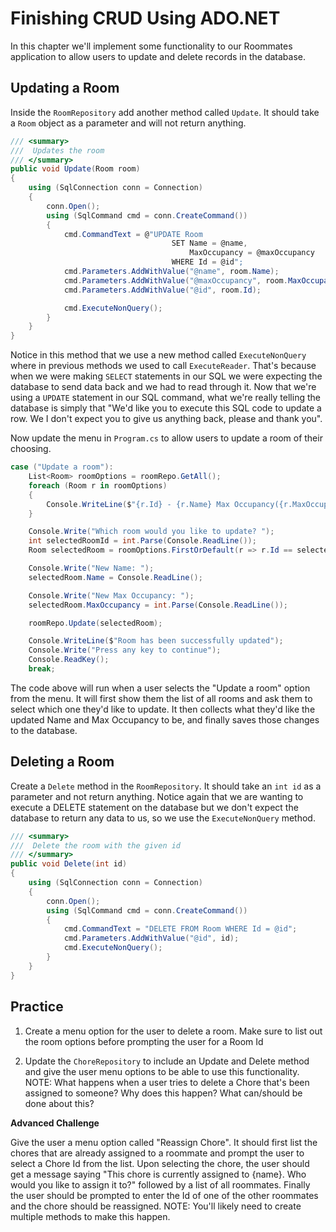 # Finishing CRUD Using ADO.NET

In this chapter we'll implement some functionality to our Roommates application to allow users to update and delete records in the database. 

## Updating a Room

Inside the `RoomRepository` add another method called `Update`. It should take a `Room` object as a parameter and will not return anything.

```csharp
/// <summary>
///  Updates the room
/// </summary>
public void Update(Room room)
{
    using (SqlConnection conn = Connection)
    {
        conn.Open();
        using (SqlCommand cmd = conn.CreateCommand())
        {
            cmd.CommandText = @"UPDATE Room
                                    SET Name = @name,
                                        MaxOccupancy = @maxOccupancy
                                    WHERE Id = @id";
            cmd.Parameters.AddWithValue("@name", room.Name);
            cmd.Parameters.AddWithValue("@maxOccupancy", room.MaxOccupancy);
            cmd.Parameters.AddWithValue("@id", room.Id);

            cmd.ExecuteNonQuery();
        }
    }
}
```

Notice in this method that we use a new method called `ExecuteNonQuery` where in previous methods we used to call `ExecuteReader`. That's because when we were making `SELECT` statements in our SQL we were expecting the database to send data back and we had to read through it. Now that we're using a `UPDATE` statement in our SQL command, what we're really telling the database is simply that "We'd like you to execute this SQL code to update a row. We I don't expect you to give us anything back, please and thank you".

Now update the menu in `Program.cs` to allow users to update a room of their choosing.

```csharp
case ("Update a room"):
    List<Room> roomOptions = roomRepo.GetAll();
    foreach (Room r in roomOptions)
    {
        Console.WriteLine($"{r.Id} - {r.Name} Max Occupancy({r.MaxOccupancy})");
    }

    Console.Write("Which room would you like to update? ");
    int selectedRoomId = int.Parse(Console.ReadLine());
    Room selectedRoom = roomOptions.FirstOrDefault(r => r.Id == selectedRoomId);

    Console.Write("New Name: ");
    selectedRoom.Name = Console.ReadLine();

    Console.Write("New Max Occupancy: ");
    selectedRoom.MaxOccupancy = int.Parse(Console.ReadLine());

    roomRepo.Update(selectedRoom);

    Console.WriteLine($"Room has been successfully updated");
    Console.Write("Press any key to continue");
    Console.ReadKey();
    break;
```

The code above will run when a user selects the "Update a room" option from the menu. It will first show them the list of all rooms and ask them to select which one they'd like to update. It then collects what they'd like the updated Name and Max Occupancy to be, and finally saves those changes to the database.


## Deleting a Room

Create a `Delete` method in the `RoomRepository`. It should take an `int id` as a parameter and not return anything. Notice again that we are wanting to execute a DELETE statement on the database but we don't expect the database to return any data to us, so we use the `ExecuteNonQuery` method.

```csharp
/// <summary>
///  Delete the room with the given id
/// </summary>
public void Delete(int id)
{
    using (SqlConnection conn = Connection)
    {
        conn.Open();
        using (SqlCommand cmd = conn.CreateCommand())
        {
            cmd.CommandText = "DELETE FROM Room WHERE Id = @id";
            cmd.Parameters.AddWithValue("@id", id);
            cmd.ExecuteNonQuery();
        }
    }
}
```


## Practice

1. Create a menu option for the user to delete a room. Make sure to list out the room options before prompting the user for a Room Id

1. Update the `ChoreRepository` to include an Update and Delete method and give the user menu options to be able to use this functionality. NOTE: What happens when a user tries to delete a Chore that's been assigned to someone? Why does this happen? What can/should be done about this?

**Advanced Challenge**

Give the user a menu option called "Reassign Chore". It should first list the chores that are already assigned to a roommate and prompt the user to select a Chore Id from the list. Upon selecting the chore, the user should get a message saying "This chore is currently assigned to {name}. Who would you like to assign it to?" followed by a list of all roommates. Finally the user should be prompted to enter the Id of one of the other roommates and the chore should be reassigned. NOTE: You'll likely need to create multiple methods to make this happen.

